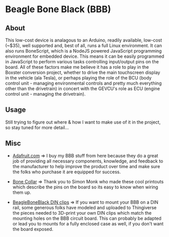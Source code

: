 Beagle Bone Black (BBB)
===

## About ##
This low-cost device is analagous to an Arduino, readily available, low-cost (~$35), well supported and, best of all, runs a full Linux environment.  It can also runs BoneScript, which is a NodeJS powered JavaScript programming environment for embedded device.  This means it can be easily programmed in JavaScript to perform various tasks controlling input/output pins on the board.  All of these factors make me believe it has a role to play in the Boxster conversion project, whether to drive the main touchscreen display in the vehicle (ala Tesla), or perhaps playing the role of the BCU (body control unit - managing environmental controls and pretty much everything other than the drivetrain) in concert with the GEVCU's role as ECU (engine control unit - managing the drivetrain).  


## Usage ##
Still trying to figure out where & how I want to make use of it in the project, so stay tuned for more detail...


## Misc ##

* [Adafruit.com](http://www.adafruit.com/category/75) => I buy my BBB stuff from here because they do a great job of providing all necessary components, knowledge, and feedback to the manufacturer to help improve the product over time and make sure the folks who purchase it are equipped for success.

* [Bone Collar](./collar_giveaway.pdf) =>  Thank you to Simon Monk who made these cool  printouts which describe the pins on the board so its easy to know when wiring them up.

* [BeagleBoneBlack DIN clips](https://www.thingiverse.com/thing:802374) => If you want to mount your BBB on a DIN rail, some generous folks have modeled and uploaded to Thingiverse the pieces needed to 3D-print your own DIN clips which match the mounting holes on the BBB circuit board.  This can probably be adapted or lead you to mounts for a fully enclosed case as well, if you don't want the board exposed.

